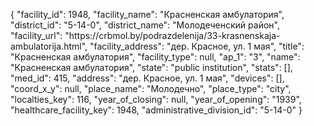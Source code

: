 {
    "facility_id": 1948,
    "facility_name": "Красненская амбулатория",
    "district_id": "5-14-0",
    "district_name": "Молодеченский район",
    "facility_url": "https:\/\/crbmol.by\/podrazdelenija\/33-krasnenskaja-ambulatorija.html",
    "facility_address": "дер. Красное, ул. 1 мая",
    "title": "Красненская амбулатория",
    "facility_type": null,
    "ap_1": "3",
    "name": "Красненская амбулатория",
    "state": "public institution",
    "stats": [],
    "med_id": 415,
    "address": "дер. Красное, ул. 1 мая",
    "devices": [],
    "coord_x_y": null,
    "place_name": "Молодечно",
    "place_type": "city",
    "localties_key": 116,
    "year_of_closing": null,
    "year_of_opening": "1939",
    "healthcare_facility_key": 1948,
    "administrative_division_id": "5-14-0"
}